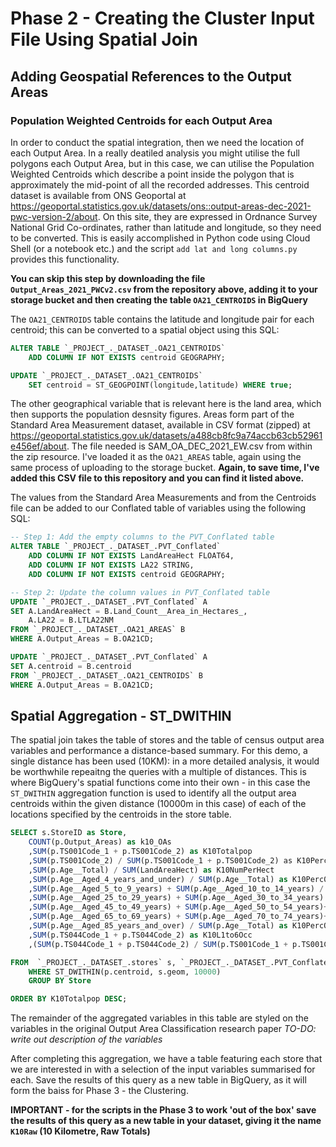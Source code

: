 # Phase 2 - Creating the Cluster Input File Using Spatial Join



## Adding Geospatial References to the Output Areas

### Population Weighted Centroids for each Output Area 
In order to conduct the spatial integration, then we need the location of each Output Area. In a really deatiled analysis you might utilise the full polygons each Output Area, but in this case, we can utilise the Population Weighted Centroids which describe a point inside the polygon that is approximately the mid-point of all the recorded addresses. This centroid dataset is available from ONS Geoportal at https://geoportal.statistics.gov.uk/datasets/ons::output-areas-dec-2021-pwc-version-2/about. On this site, they are expressed in Ordnance Survey National Grid Co-ordinates, rather than latitude and longitude, so they need to be converted. This is easily accomplished in Python code using Cloud Shell (or a  notebook etc.) and the script  `add lat and long columns.py` provides this functionality.

**You can skip this step by downloading the file `Output_Areas_2021_PWCv2.csv` from the repository above, adding it to your storage bucket and then creating the table `OA21_CENTROIDS` in BigQuery**


The `OA21_CENTROIDS` table contains the latitude and longitude pair for each centroid; this can be converted to a spatial object using this SQL:

```SQL
ALTER TABLE `_PROJECT_._DATASET_.OA21_CENTROIDS` 
    ADD COLUMN IF NOT EXISTS centroid GEOGRAPHY;

UPDATE `_PROJECT_._DATASET_.OA21_CENTROIDS`
    SET centroid = ST_GEOGPOINT(longitude,latitude) WHERE true;
```

The other geographical variable that is relevant here is the land area, which then supports the population desnsity figures. Areas form part of the Standard Area Measurement dataset, available in CSV format (zipped) at https://geoportal.statistics.gov.uk/datasets/a488cb8fc9a74accb63cb52961e456ef/about. The file needed is SAM_OA_DEC_2021_EW.csv from within the zip resource. I've loaded it as the `OA21_AREAS` table, again using the same process of uploading to the storage bucket. **Again, to save time, I've added this CSV file to this repository and you can find it listed above.**

The values from the Standard Area Measurements and from the Centroids file can be added to our Conflated table of variables using the following SQL:

```SQL
-- Step 1: Add the empty columns to the PVT_Conflated table
ALTER TABLE `_PROJECT_._DATASET_.PVT_Conflated` 
    ADD COLUMN IF NOT EXISTS LandAreaHect FLOAT64,
    ADD COLUMN IF NOT EXISTS LA22 STRING,
    ADD COLUMN IF NOT EXISTS centroid GEOGRAPHY;

-- Step 2: Update the column values in PVT_Conflated table
UPDATE `_PROJECT_._DATASET_.PVT_Conflated` A
SET A.LandAreaHect = B.Land_Count__Area_in_Hectares_, 
    A.LA22 = B.LTLA22NM
FROM `_PROJECT_._DATASET_.OA21_AREAS` B
WHERE A.Output_Areas = B.OA21CD;

UPDATE `_PROJECT_._DATASET_.PVT_Conflated` A
SET A.centroid = B.centroid
FROM `_PROJECT_._DATASET_.OA21_CENTROIDS` B
WHERE A.Output_Areas = B.OA21CD;
```



## Spatial Aggregation - ST_DWITHIN
The spatial join takes the table of stores and the table of census output area variables and performance a distance-based summary. For this demo, a single distance has been used (10KM): in a more detailed analysis, it would be worthwhile repeaitng the queries with a multiple of distances. This is where BigQuery's spatial functions come into their own - in this case the `ST_DWITHIN` aggregation function is used to identify all the output area centroids within the given distance (10000m in this case) of each of the locations specified by the centroids in the store table.

```SQL
SELECT s.StoreID as Store,
    COUNT(p.Output_Areas) as k10_OAs
    ,SUM(p.TS001Code_1 + p.TS001Code_2) as K10Totalpop
    ,SUM(p.TS001Code_2) / SUM(p.TS001Code_1 + p.TS001Code_2) as K10PercComm
    ,SUM(p.Age__Total) / SUM(LandAreaHect) as K10NumPerHect
    ,SUM(p.Age__Aged_4_years_and_under) / SUM(p.Age__Total) as K10Perc0_4
    ,SUM(p.Age__Aged_5_to_9_years) + SUM(p.Age__Aged_10_to_14_years) / SUM(p.Age__Total) as K10Percc5_14
    ,SUM(p.Age__Aged_25_to_29_years) + SUM(p.Age__Aged_30_to_34_years) + SUM(p.Age__Aged_35_to_39_years) + SUM(p.Age__Aged_40_to_44_years) / SUM(p.Age__Total) as K10Percc25_44
    ,SUM(p.Age__Aged_45_to_49_years) + SUM(p.Age__Aged_50_to_54_years)+ SUM(p.Age__Aged_55_to_59_years) + SUM(p.Age__Aged_60_to_64_years) / SUM(p.Age__Total) as K10Percc45_64
    ,SUM(p.Age__Aged_65_to_69_years) + SUM(p.Age__Aged_70_to_74_years)+ SUM(p.Age__Aged_75_to_79_years) + SUM(p.Age__Aged_80_to_84_years) / SUM(p.Age__Total) as K10Percc65_84
    ,SUM(p.Age__Aged_85_years_and_over) / SUM(p.Age__Total) as K10PercOver85
    ,SUM(p.TS044Code_1 + p.TS044Code_2) as K10L1to6Occ
    ,(SUM(p.TS044Code_1 + p.TS044Code_2) / SUM(p.TS001Code_1 + p.TS001Code_2))as K101to6prop

FROM  `_PROJECT_._DATASET_.stores` s, `_PROJECT_._DATASET_.PVT_Conflated` p     
    WHERE ST_DWITHIN(p.centroid, s.geom, 10000)
    GROUP BY Store

ORDER BY K10Totalpop DESC;
```

The remainder of the aggregated variables in this table are styled on the variables in the original Output Area Classification research paper _TO-DO: write out description of the variables_

After completing this aggregation, we have a table featuring each store that we are interested in with a selection of the input variables summarised for each. Save the results of this query as a new table in BigQuery, as it will form the baiss for Phase 3 - the Clustering.

**IMPORTANT - for the scripts in the Phase 3 to work 'out of the box' save the results of this query as a new table in your dataset, giving it the name `K10Raw` (10 Kilometre, Raw Totals)**
